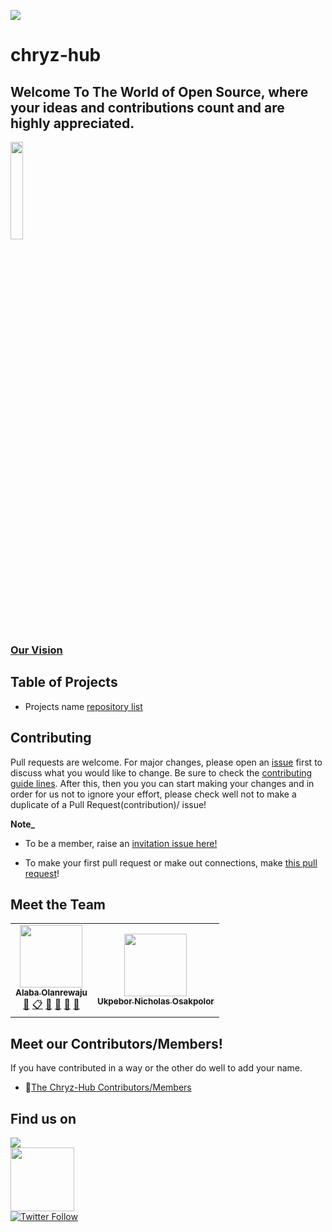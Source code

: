 ![](https://avatars.githubusercontent.com/u/78741698?s=200&v=4)
# chryz-hub
## Welcome To The World of Open Source, where your ideas and contributions count and are highly appreciated.

<a href="https://github.com/chryz-hub/chryz-hub.github.io/blob/master/vision.md"><img width=20% src="https://thumbs.dreamstime.com/b/basic-rgb-148951998.jpg"></a>
<h3><a href="https://github.com/chryz-hub/chryz-hub.github.io/blob/master/vision.md">Our Vision</a></h3>

## Table of Projects
- Projects name [repository list](https://github.com/chryz-hub)

## Contributing
Pull requests are welcome. For major changes, please open an [issue](https://github.com/chryzcodez/chryz-hub.github.io/issues) first to discuss what you would like to change. Be sure to check the [contributing guide lines](CONTRIBUTING.md). After this, then you you can start making your changes and
in order for us not to ignore your effort, please check well not to make a duplicate of a Pull Request(contribution)/ issue!

**Note_**
* To be a member, raise an [invitation issue here!](https://github.com/chryz-hub/chryz-hub.github.io/issues/new?assignees=&labels=invite+me+to+the+organisation&template=invitation.md&title=Please+invite+me+to+the+GitHub+Community+Organization)

* To make your first pull request or make out connections, make [this pull request](https://github.com/chryz-hub/opensource-4-everyone/blob/master/My-PR-Contribution-Practice.md)!


## Meet the Team
<!-- CHRYZ-HUB-TEAM-LIST:START - Do not remove or modify this section -->
<!-- prettier-ignore-start -->
<!-- markdownlint-disable -->
<table>
  <tr>
    <td align="center"><a href="https://github.com/chryzcodez"><img src="https://avatars.githubusercontent.com/u/77321169?s=460&u=8d89312a1109aac0294da55965e5d8cd39032d11&v=4" width="100px;" alt=""/><br /><sub><b>Alaba Olanrewaju</b></sub></a><br /><a href="https://github.com/chryz-hub/chryz-hub.github.io/commits?author=chryzcodez" title="Documentation">📖</a></a> <a href="https://github.com/chryz-hub/chryz-hub.github.io#eventOrganizing-chryzcodez" title="Event Organizing">📋</a> <a href="https://github.com/chryz-hub/chryz-hub.github.io#ideas-chryzcodez" title="Ideas, Planning, & Feedback">🤔</a> <a href="https://github.com/chryz-hub/chryz-hub.github.io#projectManagement-chryzcodez" title="Project Management">📆</a> <a href="https://github.com/chryz-hub/chryz-hub.github.io/pulls?q=is%3Apr+reviewed-by%3Achryzcodez" title="Reviewed Pull Requests">👀</a> <a href="https://github.com/chryz-hub/chryz-hub.github.io#talk-chryzcodez" title="Talks">📢</a></td>
     <td align="center"><a href="https://github.com/Ukpebor"><img src="https://avatars.githubusercontent.com/u/65134147?s=400&u=6137c3f5e28a0460fd0698dde77d50693b4bcdc2&v=4" width="100px;" alt=""/><br /><sub><b>Ukpebor Nicholas Osakpolor</b></sub></a><br /></td>
   </tr>
</table>

<!-- markdownlint-enable -->
<!-- prettier-ignore-end -->
<!-- ALL-CONTRIBUTORS-LIST:END -->

## Meet our Contributors/Members!
If you have contributed in a way or the other do well to add your name.
- 👯[The Chryz-Hub Contributors/Members](https://github.com/chryz-hub/chryz-hub.github.io/blob/master/CONTRIBUTORS.md)

## Find us on
<a href="https://discord.gg/c6RhGwcP5b"><img src="https://img.shields.io/badge/Discord-7289DA?style=for-the-badge&logo=discord&logoColor=white"></a><br>
<a href="https://github.com/chryz-hub"><img src="https://img.shields.io/badge/GitHub-100000?style=for-the-badge&logo=github&logoColor=white" width="102px"></a><br>
[![Twitter Follow](https://img.shields.io/twitter/follow/ChryzHub?color=blue&label=Twitter&logo=twitter&style=for-the-badge)](https://twitter.com/ChryzHub)
  

